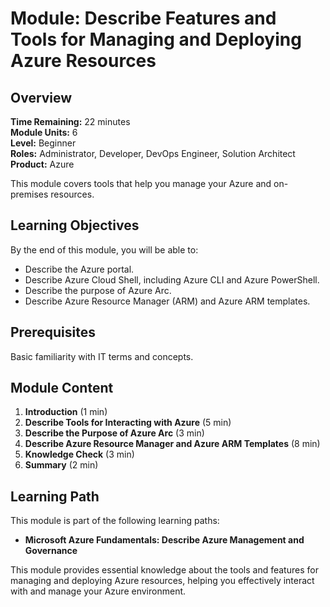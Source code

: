 # Module: Describe Features and Tools for Managing and Deploying Azure Resources

## Overview

**Time Remaining:** 22 minutes  
**Module Units:** 6  
**Level:** Beginner  
**Roles:** Administrator, Developer, DevOps Engineer, Solution Architect  
**Product:** Azure

This module covers tools that help you manage your Azure and on-premises resources.

## Learning Objectives

By the end of this module, you will be able to:

- Describe the Azure portal.
- Describe Azure Cloud Shell, including Azure CLI and Azure PowerShell.
- Describe the purpose of Azure Arc.
- Describe Azure Resource Manager (ARM) and Azure ARM templates.

## Prerequisites

Basic familiarity with IT terms and concepts.

## Module Content

1. **Introduction** (1 min)
2. **Describe Tools for Interacting with Azure** (5 min)
3. **Describe the Purpose of Azure Arc** (3 min)
4. **Describe Azure Resource Manager and Azure ARM Templates** (8 min)
5. **Knowledge Check** (3 min)
6. **Summary** (2 min)

## Learning Path

This module is part of the following learning paths:

- **Microsoft Azure Fundamentals: Describe Azure Management and Governance**

This module provides essential knowledge about the tools and features for managing and deploying Azure resources, helping you effectively interact with and manage your Azure environment.
